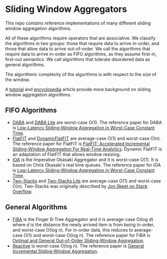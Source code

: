 # Sliding Window Aggregators
This repo contains reference implementations of many different sliding window 
aggregation algorithms.

All of these algorithms require operators that are associative. We classify the
algorithms in two groups: those that require data to arrive in-order, and those
that allow data to arrive out-of-order. We call the algorithms that require
data to arrive in-order as FIFO algorithms, as they assume first-in, first-out
semantics. We call algorithms that tolerate disordered data as general 
algorithms.

The algorithmic complexity of the algorithms is with respect to the size of the
window.

A [tutorial][swag_tutorial] and [encyclopedia][swag_encyclopedia] article
provide more background on sliding window aggregation algorithms.

## FIFO Algorithms
- [DABA](cpp/src/DABA.hpp) and [DABA Lite](cpp/src/DABALite.hpp) are worst-case 
  O(1). The reference paper for DABA is
  [Low-Latency Sliding-Window Aggregation in Worst-Case Constant Time][debs2017].
- [FlatFIT](cpp/src/FlatFIT.hpp) and [DynamicFlatFIT](cpp/src/DynamicFlatFIT.hpp) 
  are average-case O(1) and worst-case O(*n*). The reference paper for FlatFIT is 
  [FlatFIT: Accelerated Incremental Sliding-Window Aggregation For Real-Time Analytics][ssdbm2017].
  Dynamic FlatFIT is an adaptation of FlatFIT that allows window resizing.
- [IOA](cpp/src/OkasakisQueue.hpp) is the Imperative Okasaki Aggregator and it is 
  worst-case O(1). It is based on Chris Okasaki's real time queues. The reference 
  paper for IOA is [Low-Latency Sliding-Window Aggregation in Worst-Case Constant Time][debs2017].
- [Two-Stacks](cpp/src/TwoStacks.hpp) and [Two-Stacks Lite](cpp/src/TwoStacksLite.hpp)
  are average-case O(1) and worst-case O(*n*). Two-Stacks was originally described by 
  [Jon Skeet on Stack Overflow][skeet2009].

## General Algorithms
- [FiBA](cpp/src/FiBA.hpp) is the Finger B-Tree Aggregator and it is 
  average-case O(log *d*) where *d* is the distance the newly arrived item is from 
  being in-order, and worst-case O(log *n*). For in-order data, this reduces to 
  average-case O(1) and worst-case O(log *n*). The reference paper for FiBA is 
  [Optimal and General Out-of-Order Sliding-Window Aggregation][vldb2019].
- [Reactive](cpp/src/Reactive.hpp) is worst-case O(log *n*). The reference paper is 
  [General Incremental Sliding-Window Aggregation][vldb2015].

[swag_tutorial]: https://dl.acm.org/doi/abs/10.1145/3093742.3095107
[swag_encyclopedia]: http://hirzels.com/martin/papers/encyc18-sliding-window.pdf
[debs2017]: https://dl.acm.org/doi/abs/10.1145/3093742.3093925
[ssdbm2017]: https://dl.acm.org/doi/abs/10.1145/3085504.3085509
[skeet2009]: https://stackoverflow.com/questions/685060/design-a-stack-such-that-getminimum-should-be-o1
[vldb2019]: http://www.vldb.org/pvldb/vol12/p1167-tangwongsan.pdf
[vldb2015]: http://www.vldb.org/pvldb/vol8/p702-tangwongsan.pdf
